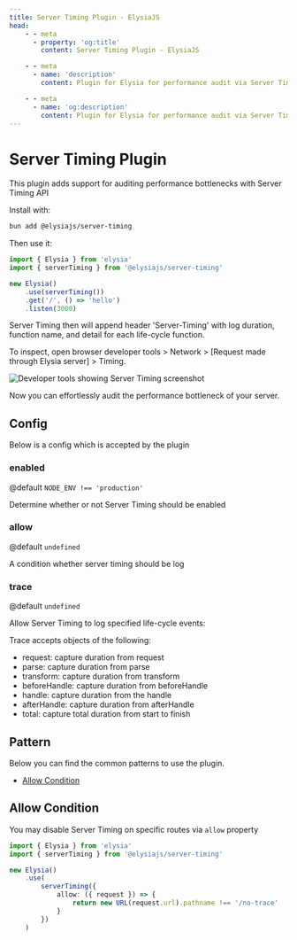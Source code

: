 ```yaml
---
title: Server Timing Plugin - ElysiaJS
head:
    - - meta
      - property: 'og:title'
        content: Server Timing Plugin - ElysiaJS

    - - meta
      - name: 'description'
        content: Plugin for Elysia for performance audit via Server Timing API. Start by installing the plugin with "bun add @elysiajs/server-timing".

    - - meta
      - name: 'og:description'
        content: Plugin for Elysia for performance audit via Server Timing API. Start by installing the plugin with "bun add @elysiajs/server-timing".
---
```


# Server Timing Plugin
This plugin adds support for auditing performance bottlenecks with Server Timing API

Install with:
```bash
bun add @elysiajs/server-timing
```

Then use it:
```typescript twoslash
import { Elysia } from 'elysia'
import { serverTiming } from '@elysiajs/server-timing'

new Elysia()
    .use(serverTiming())
    .get('/', () => 'hello')
    .listen(3000)
```

Server Timing then will append header 'Server-Timing' with log duration, function name, and detail for each life-cycle function.

To inspect, open browser developer tools > Network > [Request made through Elysia server] > Timing.

![Developer tools showing Server Timing screenshot](/assets/server-timing.webp)

Now you can effortlessly audit the performance bottleneck of your server.

## Config
Below is a config which is accepted by the plugin

### enabled
@default `NODE_ENV !== 'production'`

Determine whether or not Server Timing should be enabled

### allow
@default `undefined`

A condition whether server timing should be log

### trace
@default `undefined`

Allow Server Timing to log specified life-cycle events:

Trace accepts objects of the following:
- request: capture duration from request
- parse: capture duration from parse
- transform: capture duration from transform
- beforeHandle: capture duration from beforeHandle
- handle: capture duration from the handle
- afterHandle: capture duration from afterHandle
- total: capture total duration from start to finish

## Pattern
Below you can find the common patterns to use the plugin.

- [Allow Condition](#allow-condition)

## Allow Condition
You may disable Server Timing on specific routes via `allow` property

```ts twoslash
import { Elysia } from 'elysia'
import { serverTiming } from '@elysiajs/server-timing'

new Elysia()
    .use(
        serverTiming({
            allow: ({ request }) => {
                return new URL(request.url).pathname !== '/no-trace'
            }
        })
    )
```
